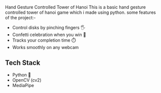 Hand Gesture Controlled Tower of Hanoi 
This is a basic hand gesture controlled tower of hanoi game which i made using python.
some features of the project:-
- Control disks by pinching fingers 🖐️
- Confetti celebration when you win 🎉
- Tracks your completion time ⏱️
- Works smoothly on any webcam

## Tech Stack
- Python 🐍
- OpenCV (cv2)
- MediaPipe
